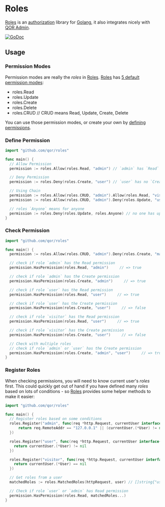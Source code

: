 # Roles

[Roles](https://github.com/qor/roles) is an [authorization](https://en.wikipedia.org/wiki/Authorization) library for [Golang](http://golang.org/), it also integrates nicely with [QOR Admin](../chapter2/setup.md).

[![GoDoc](https://godoc.org/github.com/qor/roles?status.svg)](https://godoc.org/github.com/qor/roles)

## Usage

### Permission Modes

Permission modes are really the *roles* in [Roles](https://github.com/qor/roles). [Roles](https://github.com/qor/roles) has [5 default permission modes](https://github.com/qor/roles/blob/master/permission.go#L8-L12):

- roles.Read
- roles.Update
- roles.Create
- roles.Delete
- roles.CRUD   // CRUD means Read, Update, Create, Delete

You can use those permission modes, or create your own by [defining permissions](#define-permission).

### Define Permission

```go
import "github.com/qor/roles"

func main() {
  // Allow Permission
  permission := roles.Allow(roles.Read, "admin") // `admin` has `Read` permission, `admin` is a role name

  // Deny Permission
  permission := roles.Deny(roles.Create, "user") // `user` has no `Create` permission

  // Using Chain
  permission := roles.Allow(roles.CRUD, "admin").Allow(roles.Read, "visitor") // `admin` has `CRUD` permissions, `visitor` only has `Read` permission
  permission := roles.Allow(roles.CRUD, "admin").Deny(roles.Update, "user") // `admin` has `CRUD` permissions, `user` doesn't has `Update` permission

  // roles `Anyone` means for anyone
  permission := roles.Deny(roles.Update, roles.Anyone) // no one has update permission
}
```

### Check Permission

```go
import "github.com/qor/roles"

func main() {
  permission := roles.Allow(roles.CRUD, "admin").Deny(roles.Create, "manager").Allow(roles.Read, "visitor")

  // check if role `admin` has the Read permission
  permission.HasPermission(roles.Read, "admin")     // => true

  // check if role `admin` has the Create permission
  permission.HasPermission(roles.Create, "admin")     // => true

  // check if role `user` has the Read permission
  permission.HasPermission(roles.Read, "user")     // => true

  // check if role `user` has the Create permission
  permission.HasPermission(roles.Create, "user")     // => false

  // check if role `visitor` has the Read permission
  permission.HasPermission(roles.Read, "user")     // => true

  // check if role `visitor` has the Create permission
  permission.HasPermission(roles.Create, "user")     // => false

  // Check with multiple roles
  // check if role `admin` or `user` has the Create permission
  permission.HasPermission(roles.Create, "admin", "user")     // => true
}
```

### Register Roles

When checking permissions, you will need to know current user's *roles* first. This could quickly get out of hand if you have defined many *roles* based on lots of conditions - so [Roles](https://github.com/qor/roles) provides some helper methods to make it easier:

```go
import "github.com/qor/roles"

func main() {
  // Register roles based on some conditions
  roles.Register("admin", func(req *http.Request, currentUser interface{}) bool {
      return req.RemoteAddr == "127.0.0.1" || (currentUser.(*User) != nil && currentUser.(*User).Role == "admin")
  })

  roles.Register("user", func(req *http.Request, currentUser interface{}) bool {
    return currentUser.(*User) != nil
  })

  roles.Register("visitor", func(req *http.Request, currentUser interface{}) bool {
    return currentUser.(*User) == nil
  })

  // Get roles from a user
  matchedRoles := roles.MatchedRoles(httpRequest, user) // []string{"user", "admin"}

  // Check if role `user` or `admin` has Read permission
  permission.HasPermission(roles.Read, matchedRoles...)
}
```
